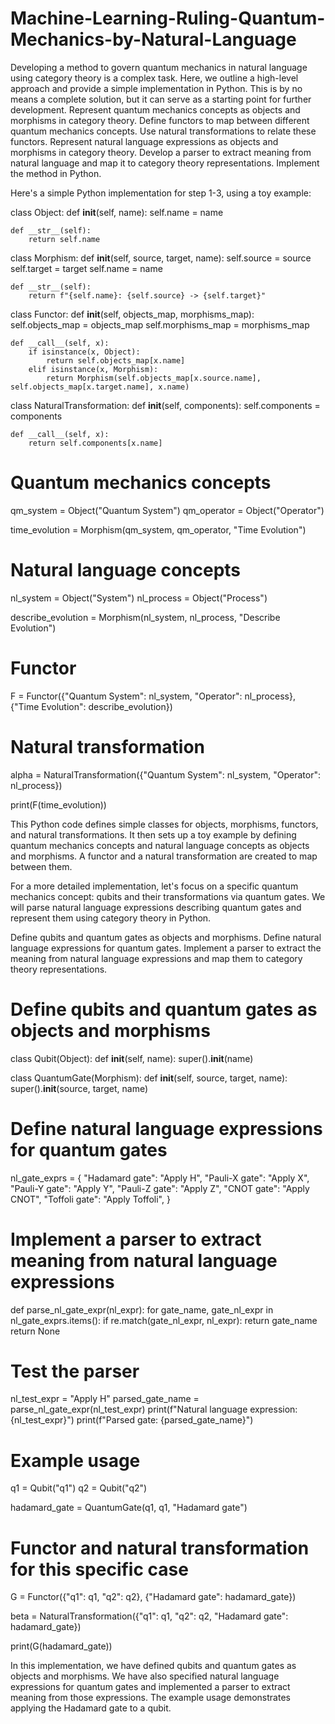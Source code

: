 # Machine-Learning-Ruling-Quantum-Mechanics-by-Natural-Language

Developing a method to govern quantum mechanics in natural language using category theory is a complex task.
Here, we outline a high-level approach and provide a simple implementation in Python.
This is by no means a complete solution, but it can serve as a starting point for further development. Represent quantum mechanics concepts as objects and morphisms in category theory.
Define functors to map between different quantum mechanics concepts.
Use natural transformations to relate these functors. Represent natural language expressions as objects and morphisms in category theory.
Develop a parser to extract meaning from natural language and map it to category theory representations.
Implement the method in Python.

Here's a simple Python implementation for step 1-3, using a toy example:

class Object:
    def __init__(self, name):
        self.name = name

    def __str__(self):
        return self.name

class Morphism:
    def __init__(self, source, target, name):
        self.source = source
        self.target = target
        self.name = name

    def __str__(self):
        return f"{self.name}: {self.source} -> {self.target}"

class Functor:
    def __init__(self, objects_map, morphisms_map):
        self.objects_map = objects_map
        self.morphisms_map = morphisms_map

    def __call__(self, x):
        if isinstance(x, Object):
            return self.objects_map[x.name]
        elif isinstance(x, Morphism):
            return Morphism(self.objects_map[x.source.name], self.objects_map[x.target.name], x.name)

class NaturalTransformation:
    def __init__(self, components):
        self.components = components

    def __call__(self, x):
        return self.components[x.name]

# Quantum mechanics concepts
qm_system = Object("Quantum System")
qm_operator = Object("Operator")

time_evolution = Morphism(qm_system, qm_operator, "Time Evolution")

# Natural language concepts
nl_system = Object("System")
nl_process = Object("Process")

describe_evolution = Morphism(nl_system, nl_process, "Describe Evolution")

# Functor
F = Functor({"Quantum System": nl_system, "Operator": nl_process}, {"Time Evolution": describe_evolution})

# Natural transformation
alpha = NaturalTransformation({"Quantum System": nl_system, "Operator": nl_process})

print(F(time_evolution))

This Python code defines simple classes for objects, morphisms, functors, and natural transformations. It then sets up a toy example by defining quantum mechanics concepts and natural language concepts as objects and morphisms. A functor and a natural transformation are created to map between them.

For a more detailed implementation, let's focus on a specific quantum mechanics concept: qubits and their transformations via quantum gates. We will parse natural language expressions describing quantum gates and represent them using category theory in Python.

Define qubits and quantum gates as objects and morphisms.
Define natural language expressions for quantum gates.
Implement a parser to extract the meaning from natural language expressions and map them to category theory representations.

# Define qubits and quantum gates as objects and morphisms
class Qubit(Object):
    def __init__(self, name):
        super().__init__(name)

class QuantumGate(Morphism):
    def __init__(self, source, target, name):
        super().__init__(source, target, name)

# Define natural language expressions for quantum gates
nl_gate_exprs = {
    "Hadamard gate": "Apply H",
    "Pauli-X gate": "Apply X",
    "Pauli-Y gate": "Apply Y",
    "Pauli-Z gate": "Apply Z",
    "CNOT gate": "Apply CNOT",
    "Toffoli gate": "Apply Toffoli",
}

# Implement a parser to extract meaning from natural language expressions
def parse_nl_gate_expr(nl_expr):
    for gate_name, gate_nl_expr in nl_gate_exprs.items():
        if re.match(gate_nl_expr, nl_expr):
            return gate_name
    return None

# Test the parser
nl_test_expr = "Apply H"
parsed_gate_name = parse_nl_gate_expr(nl_test_expr)
print(f"Natural language expression: {nl_test_expr}")
print(f"Parsed gate: {parsed_gate_name}")

# Example usage
q1 = Qubit("q1")
q2 = Qubit("q2")

hadamard_gate = QuantumGate(q1, q1, "Hadamard gate")

# Functor and natural transformation for this specific case
G = Functor({"q1": q1, "q2": q2}, {"Hadamard gate": hadamard_gate})

beta = NaturalTransformation({"q1": q1, "q2": q2, "Hadamard gate": hadamard_gate})

print(G(hadamard_gate))

In this implementation, we have defined qubits and quantum gates as objects and morphisms. We have also specified natural language expressions for quantum gates and implemented a parser to extract meaning from those expressions. The example usage demonstrates applying the Hadamard gate to a qubit.
